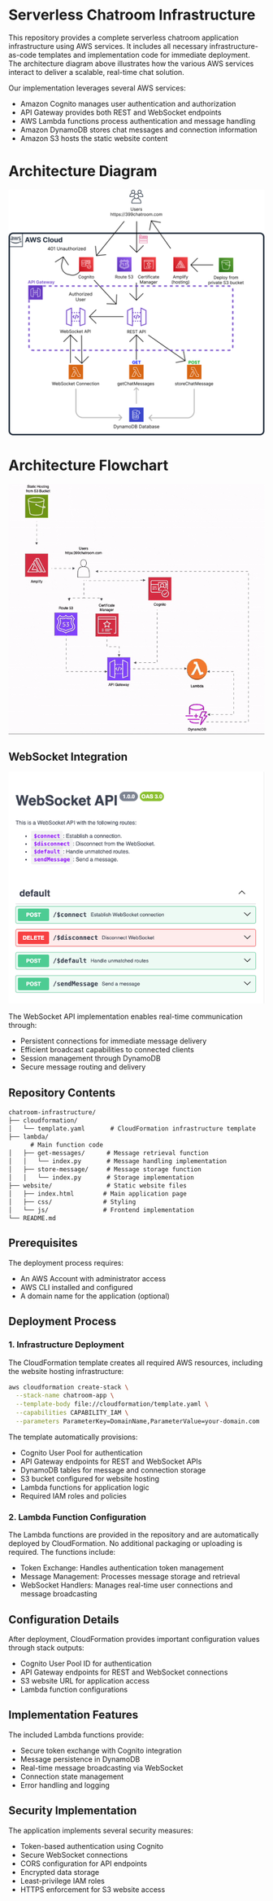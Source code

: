 # Serverless Chatroom Infrastructure

This repository provides a complete serverless chatroom application infrastructure using AWS services. It includes all necessary infrastructure-as-code templates and implementation code for immediate deployment. The architecture diagram above illustrates how the various AWS services interact to deliver a scalable, real-time chat solution.

Our implementation leverages several AWS services:
- Amazon Cognito manages user authentication and authorization
- API Gateway provides both REST and WebSocket endpoints
- AWS Lambda functions process authentication and message handling
- Amazon DynamoDB stores chat messages and connection information
- Amazon S3 hosts the static website content

# Architecture Diagram
![Architecture Diagram](ArchitectureDiagramv4.png)

# Architecture Flowchart
![Architecture Diagram](chatroomArchitectureDiagramv3.gif)

## WebSocket Integration
![Web Socket API Documentation](WebSocketAPI.png)

The WebSocket API implementation enables real-time communication through:
- Persistent connections for immediate message delivery
- Efficient broadcast capabilities to connected clients
- Session management through DynamoDB
- Secure message routing and delivery

## Repository Contents

```
chatroom-infrastructure/
├── cloudformation/
│   └── template.yaml       # CloudFormation infrastructure template
├── lambda/
      # Main function code
│   ├── get-messages/      # Message retrieval function
│   │   └── index.py       # Message handling implementation
│   ├── store-message/     # Message storage function
│   │   └── index.py       # Storage implementation
├── website/               # Static website files
│   ├── index.html        # Main application page
│   ├── css/              # Styling
│   └── js/               # Frontend implementation
└── README.md
```

## Prerequisites

The deployment process requires:
- An AWS Account with administrator access
- AWS CLI installed and configured
- A domain name for the application (optional)

## Deployment Process

### 1. Infrastructure Deployment

The CloudFormation template creates all required AWS resources, including the website hosting infrastructure:

```bash
aws cloudformation create-stack \
  --stack-name chatroom-app \
  --template-body file://cloudformation/template.yaml \
  --capabilities CAPABILITY_IAM \
  --parameters ParameterKey=DomainName,ParameterValue=your-domain.com
```

The template automatically provisions:
- Cognito User Pool for authentication
- API Gateway endpoints for REST and WebSocket APIs
- DynamoDB tables for message and connection storage
- S3 bucket configured for website hosting
- Lambda functions for application logic
- Required IAM roles and policies

### 2. Lambda Function Configuration

The Lambda functions are provided in the repository and are automatically deployed by CloudFormation. No additional packaging or uploading is required. The functions include:

- Token Exchange: Handles authentication token management
- Message Management: Processes message storage and retrieval
- WebSocket Handlers: Manages real-time user connections and message broadcasting

## Configuration Details

After deployment, CloudFormation provides important configuration values through stack outputs:

- Cognito User Pool ID for authentication
- API Gateway endpoints for REST and WebSocket connections
- S3 website URL for application access
- Lambda function configurations

## Implementation Features

The included Lambda functions provide:

- Secure token exchange with Cognito integration
- Message persistence in DynamoDB
- Real-time message broadcasting via WebSocket
- Connection state management
- Error handling and logging

## Security Implementation

The application implements several security measures:

- Token-based authentication using Cognito
- Secure WebSocket connections
- CORS configuration for API endpoints
- Encrypted data storage
- Least-privilege IAM roles
- HTTPS enforcement for S3 website access

